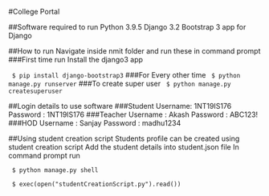 #College Portal

##Software required to run
Python 3.9.5
Django 3.2
Bootstrap 3 app for Django

##How to run
Navigate inside nmit folder and run these in command prompt
###First time run
Install the django3 app

` $ pip install django-bootstrap3`
###For Every other time
` $ python manage.py runserver`
###To create super user
` $ python manage.py createsuperuser`

##Login details to use software
###Student
Username: 1NT19IS176
Password : 1NT19IS176
###Teacher
Username : Akash
Password : ABC123!
###HOD
Username : Sanjay
Password : madhu1234

##Using student creation script
Students profile can be created using student creation script
Add the student details into student.json file
In command prompt run

` $ python manage.py shell`

` $ exec(open("studentCreationScript.py").read())`
